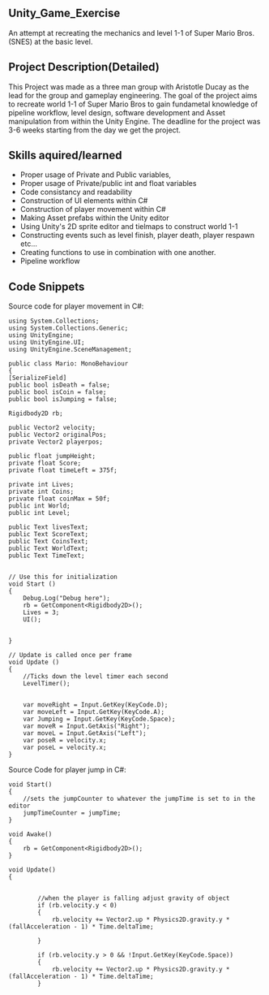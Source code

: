## Unity_Game_Exercise
An attempt at recreating the mechanics and level 1-1 of Super Mario Bros.(SNES) at the basic level.

## Project Description(Detailed)
  This Project was made as a three man group with Aristotle Ducay as the lead for the group and gameplay engineering. The goal of the project aims to recreate world 1-1 of Super Mario Bros to gain fundametal knowledge of pipeline workflow, level design, software development and Asset manipulation from within the Unity Engine. The deadline for the project was 3-6 weeks starting from the day we get the project.   
	
## Skills aquired/learned
- Proper usage of Private and Public variables,
- Proper usage of Private/public int and float variables
- Code consistancy and readability
- Construction of UI elements within C#
- Construction of player movement within C#
- Making Asset prefabs within the Unity editor
- Using Unity's 2D sprite editor and tielmaps to construct world 1-1
- Constructing events such as level finish, player death, player respawn etc...
- Creating functions to use in combination with one another.
- Pipeline workflow
## Code Snippets	
Source code for player movement in C#:

	using System.Collections;
	using System.Collections.Generic;
	using UnityEngine;
	using UnityEngine.UI;
	using UnityEngine.SceneManagement;

	public class Mario: MonoBehaviour
	{
    [SerializeField]
    public bool isDeath = false;
    public bool isCoin = false;
    public bool isJumping = false;

    Rigidbody2D rb;
    
    public Vector2 velocity;
    public Vector2 originalPos;
    private Vector2 playerpos;

    public float jumpHeight;
    private float Score;
    private float timeLeft = 375f;

    private int Lives;
    private int Coins;
    private float coinMax = 50f;
    public int World;
    public int Level;

    public Text livesText;
    public Text ScoreText;
    public Text CoinsText;
    public Text WorldText;
    public Text TimeText;

    
    // Use this for initialization
    void Start ()
    {
        Debug.Log("Debug here");
        rb = GetComponent<Rigidbody2D>();
        Lives = 3;
        UI();

        
    }
	
	// Update is called once per frame
	void Update ()
    {
        //Ticks down the level timer each second
        LevelTimer();

        
        var moveRight = Input.GetKey(KeyCode.D);
        var moveLeft = Input.GetKey(KeyCode.A);
        var Jumping = Input.GetKey(KeyCode.Space);
        var moveR = Input.GetAxis("Right");
        var moveL = Input.GetAxis("Left");
        var poseR = velocity.x;
        var poseL = velocity.x;
	}
Source Code for player jump in C#:

    void Start()
    {
        //sets the jumpCounter to whatever the jumpTime is set to in the editor
        jumpTimeCounter = jumpTime;
    }

    void Awake()
    {
        rb = GetComponent<Rigidbody2D>();
    }

    void Update()
    {


            //when the player is falling adjust gravity of object
            if (rb.velocity.y < 0)
            {
                rb.velocity += Vector2.up * Physics2D.gravity.y * (fallAcceleration - 1) * Time.deltaTime;

            }

            if (rb.velocity.y > 0 && !Input.GetKey(KeyCode.Space))
            {
                rb.velocity += Vector2.up * Physics2D.gravity.y * (fallAcceleration - 1) * Time.deltaTime;
            }

            
